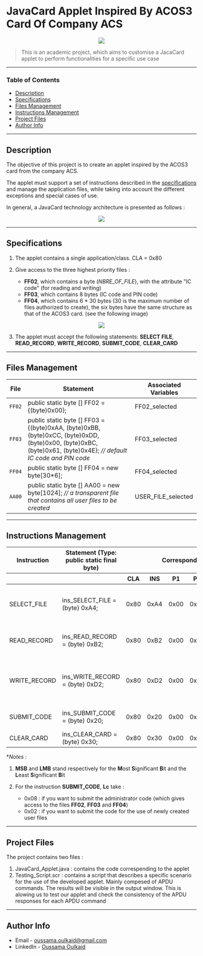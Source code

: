 # JavaCard Applet Inspired By ACOS3 Card Of Company ACS

<div style="text-align:center"><img src="https://i.ibb.co/PYtDMKN/image1.png" /></div>

> This is an academic project, which aims to customise a JacaCard applet to perform functionalities for a specific use case
---

### Table of Contents

- [Description](#description)
- [Specifications](#specifications)
- [Files Management](#files-management)
- [Instructions Management](#instructions-management)
- [Project Files](#project-files)
- [Author Info](#author-info)

---

## Description

The objective of this project is to create an applet inspired by the ACOS3 card from the company ACS.

The applet must support a set of instructions described in the [specifications](#specifications) and manage the application files, while taking into account the different exceptions and special cases of use.

In general, a JavaCard technology architecture is presented as follows :

<div style="text-align:center"><img src="https://i.ibb.co/c2d2GZd/image2.png" /></div>

---

## Specifications

1. The applet contains a single application/class. CLA = 0x80

2. Give access to the three highest priority files :

    - **FF02**, which contains a byte (*NBRE_OF_FILE*), with the attribute "IC code" (for reading and writing)
    - **FF03**, which contains 8 bytes (IC code and PIN code)
    - **FF04**, which contains 6 * 30 bytes (30 is the maximum number of files authorized to create), the six bytes have the same structure as that of the ACOS3 card. (see the following image)

<div style="text-align:center"><img src="https://i.ibb.co/3RkKVMw/image3.png" /></div>

3. The applet must accept the following statements: **SELECT FILE**, **READ_RECORD**, **WRITE_RECORD**, **SUBMIT_CODE**, **CLEAR_CARD**

---

## Files Management

| File | Statement | Associated Variables |
| --- | --- | --- |
| `FF02` | public static byte [] FF02 = {(byte)0x00}; | FF02_selected |
| `FF03` | public static byte [] FF03 = {(byte)0xAA, (byte)0xBB, (byte)0xCC, (byte)0xDD, (byte)0x00, (byte)0xBC, (byte)0x61, (byte)0x4E}; *// default IC code and PIN code* | FF03_selected |
| `FF04` | public static byte [] FF04 = new byte[30*6]; | FF04_selected |
| `AA00` | public static byte [] AA00 = new byte[1024]; *// a transparent file that contains all user files to be created* | USER_FILE_selected |

---

## Instructions Management

<table>
    <thead>
        <tr>
            <th>Instruction</th>
            <th>Statement (Type: public static final byte)</th>
            <th colspan=7>Corresponding APDU Command</th>
        </tr>
        <tr>
            <th></th>
            <th></th>
            <th>CLA</th>
            <th>INS</th>
            <th>P1</th>
            <th>P2</th>
            <th>Lc</th>
            <th>Data</th>
            <th>Le</th>
        </tr>
    </thead>
    <tbody>
        <tr>
            <td>SELECT_FILE</td>
            <td>ins_SELECT_FILE = (byte) 0xA4;</td>
            <td>0x80</td>
            <td>0xA4</td>
            <td>0x00</td>
            <td>0x00</td>
            <td>0x02</td>
            <td>MSB and LSB parts* <i>(file name)</i></td>
            <td>0x00</td>
        </tr>
        <tr>
            <td>READ_RECORD</td>
            <td>ins_READ_RECORD = (byte) 0xB2;</td>
            <td>0x80</td>
            <td>0xB2</td>
            <td>0x00</td>
            <td>0x00</td>
            <td>0x01</td>
            <td>0x00</td>
            <td>Number of bytes to read</td>
        </tr>
        <tr>
            <td>WRITE_RECORD</td>
            <td>ins_WRITE_RECORD = (byte) 0xD2;</td>
            <td>0x80</td>
            <td>0xD2</td>
            <td>0x00</td>
            <td>0x00</td>
            <td>Number of bytes to write</td>
            <td>Bytes to be written in the selected file</td>
            <td>0x00</td>
        </tr>
        <tr>
            <td>SUBMIT_CODE</td>
            <td>ins_SUBMIT_CODE = (byte) 0x20;</td>
            <td>0x80</td>
            <td>0x20</td>
            <td>0x00</td>
            <td>0x00</td>
            <td>0x08 <b>or</b> 0x00</td>
            <td>IC code and OIN code</td>
            <td>0x00</td>
        </tr>
        <tr>
            <td>CLEAR_CARD</td>
            <td>ins_CLEAR_CARD = (byte) 0x30;</td>
            <td>0x80</td>
            <td>0x30</td>
            <td>0x00</td>
            <td>0x00</td>
            <td>0x00</td>
            <td>void</td>
            <td>0x00</td>
        </tr>
    </tbody>
</table>

**Notes :* 

1. **MSB** and **LMB** stand respectively for the **M**ost **S**ignificant **B**it and the **L**east **S**ignificant **B**it

2. For the instruction **SUBMIT_CODE**, **Lc** take :

    - 0x08 : if you want to submit the administrator code (which gives access to the files **FF02**, **FF03** and **FF04**)
    - 0x02 : if you want to submit the code for the use of newly created user files

---

## Project Files

The project contains two files :

1. JavaCard_Applet.java : contains the code correspending to the applet
2. Testing_Script.scr : contains a script that describes a specific scenario for the use of the developed applet. Mainly compesed of APDU commands. The results will be visible in the output window. This is alowing us to test our applet and check the consistency of the APDU responses for each APDU command

---

## Author Info

- Email - oussama.oulkaid@gmail.com
- LinkedIn - [Oussama Oulkaid](https://www.linkedin.com/in/oulkaid)
